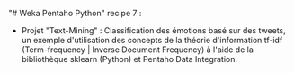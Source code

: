 "# Weka Pentaho Python" 
recipe 7 :
* Projet "Text-Mining" : Classification des émotions basé sur des tweets, un exemple d'utilisation des concepts de la théorie d'information tf-idf (Term-frequency | Inverse Document Frequency) à l'aide de la bibliothèque sklearn (Python) et Pentaho Data Integration.
